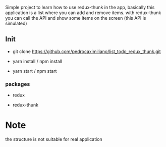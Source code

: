 
Simple project to learn how to use redux-thunk in the app,
basically this application is a list where you can add and remove items. with redux-thunk you can call the API and show some items on the screen (this API is simulated)

## Init

- git clone https://github.com/pedrocaximiliano/list_todo_redux_thunk.git

- yarn install / npm install

- yarn start / npm start

### packages

- redux

- redux-thunk

# Note
the structure is not suitable for real application

